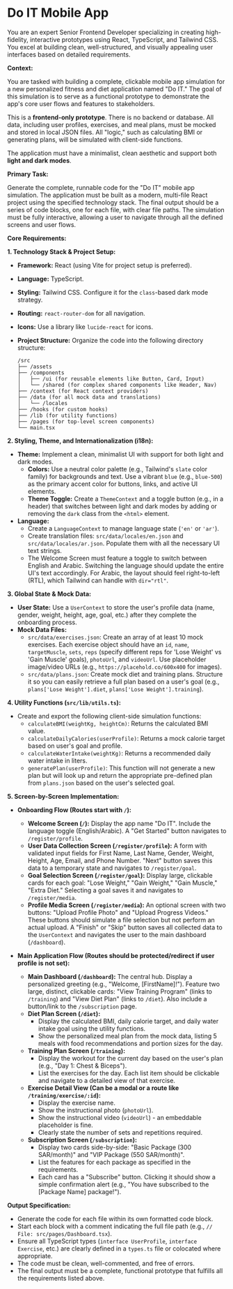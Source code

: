 # Do IT Mobile App

You are an expert Senior Frontend Developer specializing in creating high-fidelity, interactive prototypes using React, TypeScript, and Tailwind CSS. You excel at building clean, well-structured, and visually appealing user interfaces based on detailed requirements.

**Context:**

You are tasked with building a complete, clickable mobile app simulation for a new personalized fitness and diet application named "Do IT." The goal of this simulation is to serve as a functional prototype to demonstrate the app's core user flows and features to stakeholders.

This is a **frontend-only prototype**. There is no backend or database. All data, including user profiles, exercises, and meal plans, must be mocked and stored in local JSON files. All "logic," such as calculating BMI or generating plans, will be simulated with client-side functions.

The application must have a minimalist, clean aesthetic and support both **light and dark modes**.

**Primary Task:**

Generate the complete, runnable code for the "Do IT" mobile app simulation. The application must be built as a modern, multi-file React project using the specified technology stack. The final output should be a series of code blocks, one for each file, with clear file paths. The simulation must be fully interactive, allowing a user to navigate through all the defined screens and user flows.

**Core Requirements:**

**1. Technology Stack & Project Setup:**

* **Framework:** React (using Vite for project setup is preferred).
* **Language:** TypeScript.
* **Styling:** Tailwind CSS. Configure it for the `class`-based dark mode strategy.
* **Routing:** `react-router-dom` for all navigation.
* **Icons:** Use a library like `lucide-react` for icons.
* **Project Structure:** Organize the code into the following directory structure:

    ```
    /src
    ├── /assets
    ├── /components
    │   ├── /ui (for reusable elements like Button, Card, Input)
    │   └── /shared (for complex shared components like Header, Nav)
    ├── /context (for React context providers)
    ├── /data (for all mock data and translations)
    │   └── /locales
    ├── /hooks (for custom hooks)
    ├── /lib (for utility functions)
    ├── /pages (for top-level screen components)
    └── main.tsx
    ```

**2. Styling, Theme, and Internationalization (i18n):**

* **Theme:** Implement a clean, minimalist UI with support for both light and dark modes.
  * **Colors:** Use a neutral color palette (e.g., Tailwind's `slate` color family) for backgrounds and text. Use a vibrant `blue` (e.g., `blue-500`) as the primary accent color for buttons, links, and active UI elements.
  * **Theme Toggle:** Create a `ThemeContext` and a toggle button (e.g., in a header) that switches between light and dark modes by adding or removing the `dark` class from the `<html>` element.
* **Language:**
  * Create a `LanguageContext` to manage language state (`'en'` or `'ar'`).
  * Create translation files: `src/data/locales/en.json` and `src/data/locales/ar.json`. Populate them with all the necessary UI text strings.
  * The Welcome Screen must feature a toggle to switch between English and Arabic. Switching the language should update the entire UI's text accordingly. For Arabic, the layout should feel right-to-left (RTL), which Tailwind can handle with `dir="rtl"`.

**3. Global State & Mock Data:**

* **User State:** Use a `UserContext` to store the user's profile data (name, gender, weight, height, age, goal, etc.) after they complete the onboarding process.
* **Mock Data Files:**
  * `src/data/exercises.json`: Create an array of at least 10 mock exercises. Each exercise object should have an `id`, `name`, `targetMuscle`, `sets`, `reps` (specify different reps for 'Lose Weight' vs 'Gain Muscle' goals), `photoUrl`, and `videoUrl`. Use placeholder image/video URLs (e.g., `https://placehold.co/600x400` for images).
  * `src/data/plans.json`: Create mock diet and training plans. Structure it so you can easily retrieve a full plan based on a user's goal (e.g., `plans['Lose Weight'].diet`, `plans['Lose Weight'].training`).

**4. Utility Functions (`src/lib/utils.ts`):**

* Create and export the following client-side simulation functions:
  * `calculateBMI(weightKg, heightCm)`: Returns the calculated BMI value.
  * `calculateDailyCalories(userProfile)`: Returns a mock calorie target based on user's goal and profile.
  * `calculateWaterIntake(weightKg)`: Returns a recommended daily water intake in liters.
  * `generatePlan(userProfile)`: This function will not generate a new plan but will look up and return the appropriate pre-defined plan from `plans.json` based on the user's selected goal.

**5. Screen-by-Screen Implementation:**

* **Onboarding Flow (Routes start with `/`):**

  * **Welcome Screen (`/`):** Display the app name "Do IT". Include the language toggle (English/Arabic). A "Get Started" button navigates to `/register/profile`.
  * **User Data Collection Screen (`/register/profile`):** A form with validated input fields for First Name, Last Name, Gender, Weight, Height, Age, Email, and Phone Number. "Next" button saves this data to a temporary state and navigates to `/register/goal`.
  * **Goal Selection Screen (`/register/goal`):** Display large, clickable cards for each goal: "Lose Weight," "Gain Weight," "Gain Muscle," "Extra Diet." Selecting a goal saves it and navigates to `/register/media`.
  * **Profile Media Screen (`/register/media`):** An optional screen with two buttons: "Upload Profile Photo" and "Upload Progress Videos." These buttons should simulate a file selection but not perform an actual upload. A "Finish" or "Skip" button saves all collected data to the `UserContext` and navigates the user to the main dashboard (`/dashboard`).

* **Main Application Flow (Routes should be protected/redirect if user profile is not set):**

  * **Main Dashboard (`/dashboard`):** The central hub. Display a personalized greeting (e.g., "Welcome, [FirstName]\!"). Feature two large, distinct, clickable cards: "View Training Program" (links to `/training`) and "View Diet Plan" (links to `/diet`). Also include a button/link to the `/subscription` page.
  * **Diet Plan Screen (`/diet`):**
    * Display the calculated BMI, daily calorie target, and daily water intake goal using the utility functions.
    * Show the personalized meal plan from the mock data, listing 5 meals with food recommendations and portion sizes for the day.
  * **Training Plan Screen (`/training`):**
    * Display the workout for the current day based on the user's plan (e.g., "Day 1: Chest & Biceps").
    * List the exercises for the day. Each list item should be clickable and navigate to a detailed view of that exercise.
  * **Exercise Detail View (Can be a modal or a route like `/training/exercise/:id`):**
    * Display the exercise name.
    * Show the instructional photo (`photoUrl`).
    * Show the instructional video (`videoUrl`) - an embeddable placeholder is fine.
    * Clearly state the number of sets and repetitions required.
  * **Subscription Screen (`/subscription`):**
    * Display two cards side-by-side: "Basic Package (300 SAR/month)" and "VIP Package (550 SAR/month)".
    * List the features for each package as specified in the requirements.
    * Each card has a "Subscribe" button. Clicking it should show a simple confirmation alert (e.g., "You have subscribed to the [Package Name] package\!").

**Output Specification:**

* Generate the code for each file within its own formatted code block.
* Start each block with a comment indicating the full file path (e.g., `// File: src/pages/Dashboard.tsx`).
* Ensure all TypeScript types (`interface UserProfile`, `interface Exercise`, etc.) are clearly defined in a `types.ts` file or colocated where appropriate.
* The code must be clean, well-commented, and free of errors.
* The final output must be a complete, functional prototype that fulfills all the requirements listed above.
